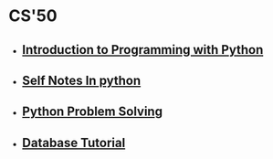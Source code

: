 # CS'50
  
* ## **[Introduction to Programming with  Python](./introduction%20to%20programming%20with%20python/README.md)**

* ## **[Self Notes In python](./self_notes_in_python/README.md)**

* ## **[Python Problem Solving](./python_problem_solving/)**

* ## **[Database Tutorial](./database_tutorial/SQLite_CS50_/README.md)**
  